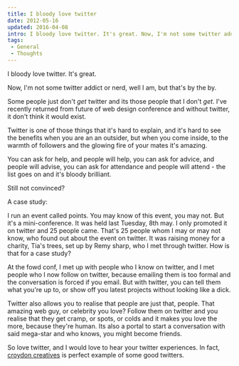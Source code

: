 ```yaml
---
title: I bloody love twitter
date: 2012-05-16
updated: 2016-04-08
intro: I bloody love twitter. It's great. Now, I'm not some twitter addict or nerd, well I am, but that's by the by. Some people just don't get twitter and its ...
tags:
 - General
 - Thoughts
---
```


<p>I bloody love twitter. It's great.</p>

<p>Now, I'm not some twitter addict or nerd, well I am, but that's by the by.</p>



<p>Some people just don't <em>get</em> twitter and its those people that I don't <em>get</em>. I've recently returned from future of web design conference and without twitter, it don't think it would exist.</p>



<p>Twitter is one of those things that it's hard to explain, and it's hard to see the benefits when you are an an outsider, but when you come inside, to the warmth of followers and the glowing fire of your mates it's amazing.</p>



<p>You can ask for help, and people will help, you can ask for advice, and people will advise, you can ask for attendance and people will attend - the list goes on and it's bloody brilliant.</p>



<p>Still not convinced?</p>



<p>A case study:</p>



<p>I run an event called points. You may know of this event, you may not. But it's a mini-conference. It was held last Tuesday, 8th may. I only promoted it on twitter and 25 people came. That's 25 people whom I may or may not know, who found out about the event on twitter. It was raising money for a charity, Tia's trees, set up by Remy sharp, who I met through twitter. How is that for a case study?</p>



<p>At the fowd conf, I met up with people who I know on twitter, and I met people who I now follow on twitter, because emailing them is too formal and the conversation is forced if you email. But with twitter, you can tell them what you're up to, or show off you latest projects without looking like a dick.</p>



<p>Twitter also allows you to realise that people are just that, people. That amazing web guy, or celebrity you love? Follow them on twitter and you realise that they get cramp, or spots, or colds and it makes you love the more, because they're human. Its also a portal to start a conversation with said mega-star and who knows, you might become friends.</p>



<p>So love twitter, and I would love to hear your twitter experiences. In fact, <a href="http://www.croydoncreativ.es/">croydon creatives</a> is perfect example of some good twitters.</p>